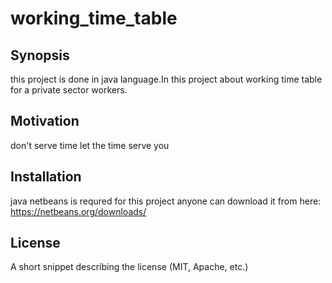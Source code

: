 # working_time_table
## Synopsis

this project is done in java language.In this project about working time table for a private sector workers.

## Motivation
don't serve time let the time serve you 

## Installation

java netbeans is requred for this project anyone can download it from here: https://netbeans.org/downloads/
## License

A short snippet describing the license (MIT, Apache, etc.)

